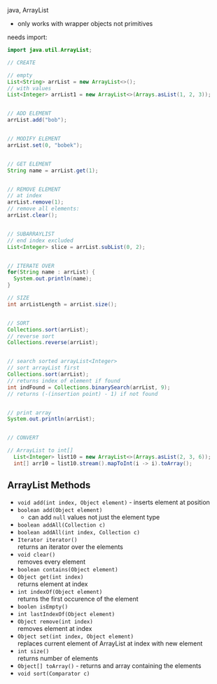 java, ArrayList
- only works with wrapper objects not primitives


needs import:

```java
import java.util.ArrayList;
```

```java
// CREATE

// empty
List<String> arrList = new ArrayList<>();
// with values
List<Integer> arrList1 = new ArrayList<>(Arrays.asList(1, 2, 3));


// ADD ELEMENT
arrList.add("bob");


// MODIFY ELEMENT
arrList.set(0, "bobek");


// GET ELEMENT
String name = arrList.get(1);


// REMOVE ELEMENT
// at index
arrList.remove(1);
// remove all elements:
arrList.clear();


// SUBARRAYLIST
// end index excluded
List<Integer> slice = arrList.subList(0, 2);


// ITERATE OVER
for(String name : arrList) {
  System.out.println(name);
}

// SIZE
int arrListLength = arrList.size();


// SORT
Collections.sort(arrList);
// reverse sort
Collections.reverse(arrList);


// search sorted arrayList<Integer>
// sort arrayList first
Collections.sort(arrList);
// returns index of element if found
int indFound = Collections.binarySearch(arrList, 9);
// returns (-(insertion point) - 1) if not found


// print array
System.out.println(arrList);


// CONVERT

// ArrayList to int[]
  List<Integer> list10 = new ArrayList<>(Arrays.asList(2, 3, 6));
  int[] arr10 = list10.stream().mapToInt(i -> i).toArray();
```


## ArrayList Methods

- `void add(int index, Object element)` - inserts element at position
- `boolean add(Object element)`
  - can add `null` values not just the element type
- `boolean addAll(Collection c)`
- `boolean addAll(int index, Collection c)`
- `Iterator iterator()`
<br> returns an iterator over the elements
- `void clear()`
<br> removes every element
- `boolean contains(Object element)`
- `Object get(int index)`
<br> returns element at index
- `int indexOf(Object element)`
<br> returns the first occurence of the element
- `boolen isEmpty()`
- `int lastIndexOf(Object element)`
- `Object remove(int index)`
<br> removes element at index
- `Object set(int index, Object element)`
<br> replaces current element of ArrayList at index with new element
- `int size()`
<br> returns number of elements
- `Object[] toArray()` - returns and array containing the elements
- `void sort(Comparator c)`